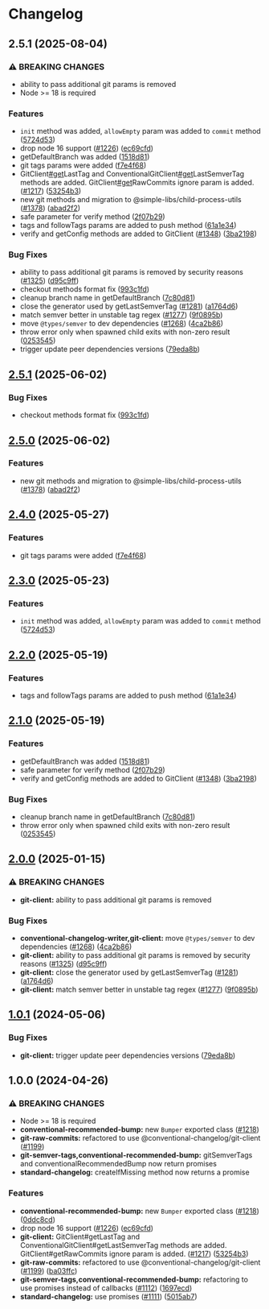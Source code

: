 # Changelog

## 2.5.1 (2025-08-04)

### ⚠ BREAKING CHANGES

* ability to pass additional git params is removed
* Node >= 18 is required

### Features

* `init` method was added, `allowEmpty` param was added to `commit` method ([5724d53](https://github.com/SuperchupuDev/conventional-changelog/commit/5724d5337f9f234f948eb1d5a1f2681d74467048))
* drop node 16 support ([#1226](https://github.com/SuperchupuDev/conventional-changelog/issues/1226)) ([ec69cfd](https://github.com/SuperchupuDev/conventional-changelog/commit/ec69cfdf0040f73ec0eadc4779c37874e71f3dff))
* getDefaultBranch was added ([1518d81](https://github.com/SuperchupuDev/conventional-changelog/commit/1518d810172e2d965825ca4b145eb97d4cb3aee4))
* git tags params were added ([f7e4f68](https://github.com/SuperchupuDev/conventional-changelog/commit/f7e4f68d802416743299ee246eeab52262524c01))
* GitClient[#get](https://github.com/SuperchupuDev/conventional-changelog/issues/get)LastTag and ConventionalGitClient[#get](https://github.com/SuperchupuDev/conventional-changelog/issues/get)LastSemverTag methods are added. GitClient[#get](https://github.com/SuperchupuDev/conventional-changelog/issues/get)RawCommits ignore param is added. ([#1217](https://github.com/SuperchupuDev/conventional-changelog/issues/1217)) ([53254b3](https://github.com/SuperchupuDev/conventional-changelog/commit/53254b3e14258e1f6779a2b4462199dda630f96e))
* new git methods and migration to @simple-libs/child-process-utils ([#1378](https://github.com/SuperchupuDev/conventional-changelog/issues/1378)) ([abad2f2](https://github.com/SuperchupuDev/conventional-changelog/commit/abad2f2ca2b44fe12265bea17fb485c63ecb84f7))
* safe parameter for verify method ([2f07b29](https://github.com/SuperchupuDev/conventional-changelog/commit/2f07b29c782fc8b64528fd3cf442b83b2b85b056))
* tags and followTags params are added to push method ([61a1e34](https://github.com/SuperchupuDev/conventional-changelog/commit/61a1e3499f86344baa8f5cae22236449941ab438))
* verify and getConfig methods are added to GitClient ([#1348](https://github.com/SuperchupuDev/conventional-changelog/issues/1348)) ([3ba2198](https://github.com/SuperchupuDev/conventional-changelog/commit/3ba21989273c9279bdd283e1c9ef5d338e8df858))

### Bug Fixes

* ability to pass additional git params is removed by security reasons ([#1325](https://github.com/SuperchupuDev/conventional-changelog/issues/1325)) ([d95c9ff](https://github.com/SuperchupuDev/conventional-changelog/commit/d95c9ffac05af58228bd89fa0ba37ad65741c6a2))
* checkout methods format fix ([993c1fd](https://github.com/SuperchupuDev/conventional-changelog/commit/993c1fdde78f6064f2f97bc002471bbd28722e49))
* cleanup branch name in getDefaultBranch ([7c80d81](https://github.com/SuperchupuDev/conventional-changelog/commit/7c80d813ea11152300fb4282338148724cbd7e68))
* close the generator used by getLastSemverTag ([#1281](https://github.com/SuperchupuDev/conventional-changelog/issues/1281)) ([a1764d6](https://github.com/SuperchupuDev/conventional-changelog/commit/a1764d61ef85244563b3a46215007fdae8083f8b))
* match semver better in unstable tag regex ([#1277](https://github.com/SuperchupuDev/conventional-changelog/issues/1277)) ([9f0895b](https://github.com/SuperchupuDev/conventional-changelog/commit/9f0895bed4c4eab6d3788f9843ed087ceb219adf))
* move `@types/semver` to dev dependencies ([#1268](https://github.com/SuperchupuDev/conventional-changelog/issues/1268)) ([4ca2b86](https://github.com/SuperchupuDev/conventional-changelog/commit/4ca2b86ebe22f312ebc492eead0ad859e519f43b))
* throw error only when spawned child exits with non-zero result ([0253545](https://github.com/SuperchupuDev/conventional-changelog/commit/0253545806cc93d1da900f507f1770d97734fb3f))
* trigger update peer dependencies versions ([79eda8b](https://github.com/SuperchupuDev/conventional-changelog/commit/79eda8b2ef17a11b8d6a44a587cdbb27e273e479))

## [2.5.1](https://github.com/conventional-changelog/conventional-changelog/compare/git-client-v2.5.0...git-client-v2.5.1) (2025-06-02)

### Bug Fixes

* checkout methods format fix ([993c1fd](https://github.com/conventional-changelog/conventional-changelog/commit/993c1fdde78f6064f2f97bc002471bbd28722e49))

## [2.5.0](https://github.com/conventional-changelog/conventional-changelog/compare/git-client-v2.4.0...git-client-v2.5.0) (2025-06-02)

### Features

* new git methods and migration to @simple-libs/child-process-utils ([#1378](https://github.com/conventional-changelog/conventional-changelog/issues/1378)) ([abad2f2](https://github.com/conventional-changelog/conventional-changelog/commit/abad2f2ca2b44fe12265bea17fb485c63ecb84f7))

## [2.4.0](https://github.com/conventional-changelog/conventional-changelog/compare/git-client-v2.3.0...git-client-v2.4.0) (2025-05-27)

### Features

* git tags params were added ([f7e4f68](https://github.com/conventional-changelog/conventional-changelog/commit/f7e4f68d802416743299ee246eeab52262524c01))

## [2.3.0](https://github.com/conventional-changelog/conventional-changelog/compare/git-client-v2.2.0...git-client-v2.3.0) (2025-05-23)

### Features

* `init` method was added, `allowEmpty` param was added to `commit` method ([5724d53](https://github.com/conventional-changelog/conventional-changelog/commit/5724d5337f9f234f948eb1d5a1f2681d74467048))

## [2.2.0](https://github.com/conventional-changelog/conventional-changelog/compare/git-client-v2.1.0...git-client-v2.2.0) (2025-05-19)

### Features

* tags and followTags params are added to push method ([61a1e34](https://github.com/conventional-changelog/conventional-changelog/commit/61a1e34))

## [2.1.0](https://github.com/conventional-changelog/conventional-changelog/compare/git-client-v2.0.0...git-client-v2.1.0) (2025-05-19)

### Features

* getDefaultBranch was added ([1518d81](https://github.com/conventional-changelog/conventional-changelog/commit/1518d81))
* safe parameter for verify method ([2f07b29](https://github.com/conventional-changelog/conventional-changelog/commit/2f07b29))
* verify and getConfig methods are added to GitClient ([#1348](https://github.com/conventional-changelog/conventional-changelog/issues/1348)) ([3ba2198](https://github.com/conventional-changelog/conventional-changelog/commit/3ba2198))

### Bug Fixes

* cleanup branch name in getDefaultBranch ([7c80d81](https://github.com/conventional-changelog/conventional-changelog/commit/7c80d81))
* throw error only when spawned child exits with non-zero result ([0253545](https://github.com/conventional-changelog/conventional-changelog/commit/0253545))

## [2.0.0](https://github.com/conventional-changelog/conventional-changelog/compare/git-client-v1.0.1...git-client-v2.0.0) (2025-01-15)

### ⚠ BREAKING CHANGES

* **git-client:** ability to pass additional git params is removed

### Bug Fixes

* **conventional-changelog-writer,git-client:** move `@types/semver` to dev dependencies ([#1268](https://github.com/conventional-changelog/conventional-changelog/issues/1268)) ([4ca2b86](https://github.com/conventional-changelog/conventional-changelog/commit/4ca2b86ebe22f312ebc492eead0ad859e519f43b))
* **git-client:** ability to pass additional git params is removed by security reasons ([#1325](https://github.com/conventional-changelog/conventional-changelog/issues/1325)) ([d95c9ff](https://github.com/conventional-changelog/conventional-changelog/commit/d95c9ffac05af58228bd89fa0ba37ad65741c6a2))
* **git-client:** close the generator used by getLastSemverTag ([#1281](https://github.com/conventional-changelog/conventional-changelog/issues/1281)) ([a1764d6](https://github.com/conventional-changelog/conventional-changelog/commit/a1764d61ef85244563b3a46215007fdae8083f8b))
* **git-client:** match semver better in unstable tag regex ([#1277](https://github.com/conventional-changelog/conventional-changelog/issues/1277)) ([9f0895b](https://github.com/conventional-changelog/conventional-changelog/commit/9f0895bed4c4eab6d3788f9843ed087ceb219adf))

## [1.0.1](https://github.com/conventional-changelog/conventional-changelog/compare/git-client-v1.0.0...git-client-v1.0.1) (2024-05-06)

### Bug Fixes

* **git-client:** trigger update peer dependencies versions ([79eda8b](https://github.com/conventional-changelog/conventional-changelog/commit/79eda8b2ef17a11b8d6a44a587cdbb27e273e479))

## 1.0.0 (2024-04-26)

### ⚠ BREAKING CHANGES

* Node >= 18 is required
* **conventional-recommended-bump:** new `Bumper` exported class ([#1218](https://github.com/conventional-changelog/conventional-changelog/issues/1218))
* **git-raw-commits:** refactored to use @conventional-changelog/git-client ([#1199](https://github.com/conventional-changelog/conventional-changelog/issues/1199))
* **git-semver-tags,conventional-recommended-bump:** gitSemverTags and conventionalRecommendedBump now return promises
* **standard-changelog:** createIfMissing method now returns a promise

### Features

* **conventional-recommended-bump:** new `Bumper` exported class ([#1218](https://github.com/conventional-changelog/conventional-changelog/issues/1218)) ([0ddc8cd](https://github.com/conventional-changelog/conventional-changelog/commit/0ddc8cdceb91f838f9f73e0bff8e3f140176a13a))
* drop node 16 support ([#1226](https://github.com/conventional-changelog/conventional-changelog/issues/1226)) ([ec69cfd](https://github.com/conventional-changelog/conventional-changelog/commit/ec69cfdf0040f73ec0eadc4779c37874e71f3dff))
* **git-client:** GitClient#getLastTag and ConventionalGitClient#getLastSemverTag methods are added. GitClient#getRawCommits ignore param is added. ([#1217](https://github.com/conventional-changelog/conventional-changelog/issues/1217)) ([53254b3](https://github.com/conventional-changelog/conventional-changelog/commit/53254b3e14258e1f6779a2b4462199dda630f96e))
* **git-raw-commits:** refactored to use @conventional-changelog/git-client ([#1199](https://github.com/conventional-changelog/conventional-changelog/issues/1199)) ([ba03ffc](https://github.com/conventional-changelog/conventional-changelog/commit/ba03ffc3c05e794db48b18a508f296d4d662a5d9))
* **git-semver-tags,conventional-recommended-bump:** refactoring to use promises instead of callbacks ([#1112](https://github.com/conventional-changelog/conventional-changelog/issues/1112)) ([1697ecd](https://github.com/conventional-changelog/conventional-changelog/commit/1697ecdf4c2329732e612cc1bd3323e84f046f3a))
* **standard-changelog:** use promises ([#1111](https://github.com/conventional-changelog/conventional-changelog/issues/1111)) ([5015ab7](https://github.com/conventional-changelog/conventional-changelog/commit/5015ab71de7a3db9cbcbbabd0cc25502f1cd0109))
